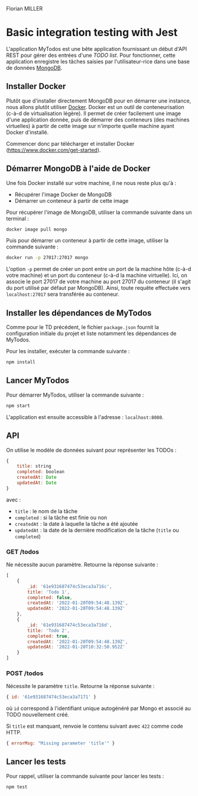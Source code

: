 Florian MILLER

# Basic integration testing with Jest

L'application MyTodos est une bête application fournissant un début d'API REST pour gérer des entrées d'une *TODO list*.
Pour fonctionner, cette application enregistre les tâches saisies par l'utilisateur-rice dans une base de données [MongoDB](https://www.mongodb.com/fr-fr).

## Installer Docker

Plutôt que d'installer directement MongoDB pour en démarrer une instance, nous allons plutôt utiliser [Docker](https://www.docker.com/).
Docker est un outil de conteneurisation (c-à-d de virtualisation légère).
Il permet de créer facilement une image d'une application donnée, puis de démarrer des conteneurs (des machines virtuelles) à partir de cette image sur n'importe quelle machine ayant Docker d'installé.

Commencer donc par télécharger et installer Docker (https://www.docker.com/get-started).

## Démarrer MongoDB à l'aide de Docker

Une fois Docker installé sur votre machine, il ne nous reste plus qu'à :
  - Récupérer l'image Docker de MongoDB
  - Démarrer un conteneur à partir de cette image

Pour récupérer l'image de MongoDB, utiliser la commande suivante dans un terminal :

```cmd
docker image pull mongo
```

Puis pour démarrer un conteneur à partir de cette image, utiliser la commande suivante :

```cmd
docker run -p 27017:27017 mongo
```

L'option `-p` permet de créer un pont entre un port de la machine hôte (c-à-d votre machine) et un port du conteneur (c-à-d la machine virtuelle).
Ici, on associe le port 27017 de votre machine au port 27017 du conteneur (il s'agit du port utilisé par défaut par MongoDB).
Ainsi, toute requête effectuée vers `localhost:27017` sera transférée au conteneur.

## Installer les dépendances de MyTodos

Comme pour le TD précédent, le fichier `package.json` fournit la configuration initiale du projet et liste notamment les dépendances de MyTodos.

Pour les installer, exécuter la commande suivante :

```cmd
npm install
```

## Lancer MyTodos

Pour démarrer MyTodos, utiliser la commande suivante :

```cmd
npm start
```

L'application est ensuite accessible à l'adresse : `localhost:8080`.

## API

On utilise le modèle de données suivant pour représenter les TODOs :

```js
{
    title: string
    completed: boolean
    createdAt: Date
    updatedAt: Date
}
```

avec :
  - `title` : le nom de la tâche
  - `completed` : si la tâche est finie ou non
  - `createdAt` : la date à laquelle la tâche a été ajoutée
  - `updatedAt` : la date de la dernière modification de la tâche (`title` ou `completed`)

### GET /todos

Ne nécessite aucun paramètre.
Retourne la réponse suivante :

```js
[
    {
        _id: '61e931687474c53eca3a716c',
        title: 'Todo 1',
        completed: false,
        createdAt: '2022-01-20T09:54:48.139Z',
        updatedAt: '2022-01-20T09:54:48.139Z'
    },
    {
        _id: '61e931687474c53eca3a716d',
        title: 'Todo 2',
        completed: true,
        createdAt: '2022-01-20T09:54:48.139Z',
        updatedAt: '2022-01-20T10:32:50.952Z'
    }
]
```

### POST /todos

Nécessite le paramètre `title`.
Retourne la réponse suivante :

```js
{ id: '61e931687474c53eca3a7171' }
```

où `id` correspond à l'identifiant unique autogénéré par Mongo et associé au TODO nouvellement créé.

Si `title` est manquant, renvoie le contenu suivant avec `422` comme code HTTP.

```js
{ errorMsg: "Missing parameter 'title'" }
```

## Lancer les tests

Pour rappel, utiliser la commande suivante pour lancer les tests :

```cmd
npm test
```
